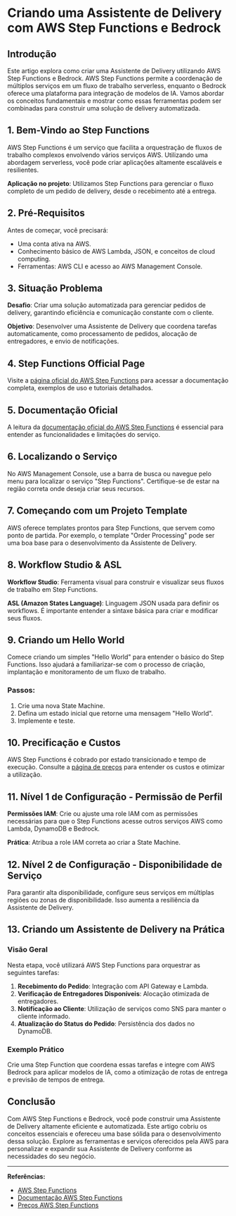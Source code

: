 # Criando uma Assistente de Delivery com AWS Step Functions e Bedrock

## Introdução

Este artigo explora como criar uma Assistente de Delivery utilizando AWS Step Functions e Bedrock. AWS Step Functions permite a coordenação de múltiplos serviços em um fluxo de trabalho serverless, enquanto o Bedrock oferece uma plataforma para integração de modelos de IA. Vamos abordar os conceitos fundamentais e mostrar como essas ferramentas podem ser combinadas para construir uma solução de delivery automatizada.

## 1. Bem-Vindo ao Step Functions

AWS Step Functions é um serviço que facilita a orquestração de fluxos de trabalho complexos envolvendo vários serviços AWS. Utilizando uma abordagem serverless, você pode criar aplicações altamente escaláveis e resilientes.

**Aplicação no projeto**: Utilizamos Step Functions para gerenciar o fluxo completo de um pedido de delivery, desde o recebimento até a entrega.

## 2. Pré-Requisitos

Antes de começar, você precisará:

- Uma conta ativa na AWS.
- Conhecimento básico de AWS Lambda, JSON, e conceitos de cloud computing.
- Ferramentas: AWS CLI e acesso ao AWS Management Console.

## 3. Situação Problema

**Desafio**: Criar uma solução automatizada para gerenciar pedidos de delivery, garantindo eficiência e comunicação constante com o cliente.

**Objetivo**: Desenvolver uma Assistente de Delivery que coordena tarefas automaticamente, como processamento de pedidos, alocação de entregadores, e envio de notificações.

## 4. Step Functions Official Page

Visite a [página oficial do AWS Step Functions](https://aws.amazon.com/step-functions/) para acessar a documentação completa, exemplos de uso e tutoriais detalhados.

## 5. Documentação Oficial

A leitura da [documentação oficial do AWS Step Functions](https://docs.aws.amazon.com/step-functions/latest/dg/welcome.html) é essencial para entender as funcionalidades e limitações do serviço.

## 6. Localizando o Serviço

No AWS Management Console, use a barra de busca ou navegue pelo menu para localizar o serviço "Step Functions". Certifique-se de estar na região correta onde deseja criar seus recursos.

## 7. Começando com um Projeto Template

AWS oferece templates prontos para Step Functions, que servem como ponto de partida. Por exemplo, o template "Order Processing" pode ser uma boa base para o desenvolvimento da Assistente de Delivery.

## 8. Workflow Studio & ASL

**Workflow Studio**: Ferramenta visual para construir e visualizar seus fluxos de trabalho em Step Functions.

**ASL (Amazon States Language)**: Linguagem JSON usada para definir os workflows. É importante entender a sintaxe básica para criar e modificar seus fluxos.

## 9. Criando um Hello World

Comece criando um simples "Hello World" para entender o básico do Step Functions. Isso ajudará a familiarizar-se com o processo de criação, implantação e monitoramento de um fluxo de trabalho.

### Passos:

1. Crie uma nova State Machine.
2. Defina um estado inicial que retorne uma mensagem "Hello World".
3. Implemente e teste.

## 10. Precificação e Custos

AWS Step Functions é cobrado por estado transicionado e tempo de execução. Consulte a [página de preços](https://aws.amazon.com/step-functions/pricing/) para entender os custos e otimizar a utilização.

## 11. Nível 1 de Configuração - Permissão de Perfil

**Permissões IAM**: Crie ou ajuste uma role IAM com as permissões necessárias para que o Step Functions acesse outros serviços AWS como Lambda, DynamoDB e Bedrock.

**Prática**: Atribua a role IAM correta ao criar a State Machine.

## 12. Nível 2 de Configuração - Disponibilidade de Serviço

Para garantir alta disponibilidade, configure seus serviços em múltiplas regiões ou zonas de disponibilidade. Isso aumenta a resiliência da Assistente de Delivery.

## 13. Criando um Assistente de Delivery na Prática

### Visão Geral

Nesta etapa, você utilizará AWS Step Functions para orquestrar as seguintes tarefas:

1. **Recebimento do Pedido**: Integração com API Gateway e Lambda.
2. **Verificação de Entregadores Disponíveis**: Alocação otimizada de entregadores.
3. **Notificação ao Cliente**: Utilização de serviços como SNS para manter o cliente informado.
4. **Atualização do Status do Pedido**: Persistência dos dados no DynamoDB.

### Exemplo Prático

Crie uma Step Function que coordena essas tarefas e integre com AWS Bedrock para aplicar modelos de IA, como a otimização de rotas de entrega e previsão de tempos de entrega.

## Conclusão

Com AWS Step Functions e Bedrock, você pode construir uma Assistente de Delivery altamente eficiente e automatizada. Este artigo cobriu os conceitos essenciais e ofereceu uma base sólida para o desenvolvimento dessa solução. Explore as ferramentas e serviços oferecidos pela AWS para personalizar e expandir sua Assistente de Delivery conforme as necessidades do seu negócio.

---

**Referências:**

- [AWS Step Functions](https://aws.amazon.com/step-functions/)
- [Documentação AWS Step Functions](https://docs.aws.amazon.com/step-functions/latest/dg/welcome.html)
- [Preços AWS Step Functions](https://aws.amazon.com/step-functions/pricing/)
